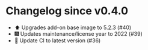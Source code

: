 # Changelog since v0.4.0
- ⬆️ Upgrades add-on base image to 5.2.3 (#40) 
- 🎆 Updates maintenance/license year to 2022 (#39) 
- 🚀 Update CI to latest version (#36) 

